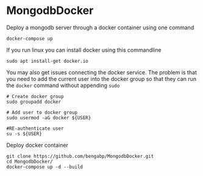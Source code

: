 # MongodbDocker

Deploy a mongodb server through a docker container using one command
```commandline
docker-compose up
```

If you run linux you can install docker using this commandline
```commandline
sudo apt install-get docker.io
```

You may also get issues connecting the docker service.
The problem is that you need to add the current user into the docker group so that they can run the `docker` command without appending `sudo` 

```commandline
# Create docker group
sudo groupadd docker

# Add user to docker group
sudo usermod -aG docker ${USER}

#RE-authenticate user
su -s ${USER}
```

Deploy docker container
```commandline
git clone https://github.com/bengabp/MongodbDocker.git
cd MongodbDocker/
docker-compose up -d --build
```